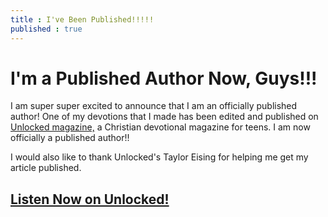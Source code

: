```yaml
---
title : I've Been Published!!!!!
published : true
---
```

<h1>I'm a Published Author Now, Guys!!!</h1>
<p>I am super super excited to announce that I am an officially published author! One of my devotions that I made has been edited and published on <a href="https://unlocked.org">Unlocked magazine,</a> a Christian devotional magazine for teens. I am now officially a published author!!</p>
<p>I would also like to thank Unlocked's Taylor Eising for helping me get my article published.</p>
<h2><a href="https://subspla.sh/rtywh43">Listen Now on Unlocked!</a></h2>
